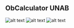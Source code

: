 ## ObCalculator UNAB
![alt text](http://github.com/DrKoi/obcalculator_unab/blob/main/test/p1.jpg?raw=true)
![alt text](http://github.com/DrKoi/obcalculator_unab/blob/main/test/p2.jpg?raw=true)
![alt text](http://github.com/DrKoi/obcalculator_unab/blob/main/test/p3.jpg?raw=true)
